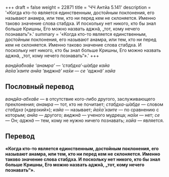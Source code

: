 +++
draft = false
weight = 22871
title = 'ЧЧ Антйа 5.141'
description = '«Когда кто-то является единственным, достойным поклонения, его называют анамра, или тем, кто ни перед кем не склоняется. Именно таково значение слова стабдха. И поскольку нет никого, кто бы знал больше Кришны, Его можно назвать аджн̃а, „тот, кому нечего познавать“».'
summary = '«Когда кто-то является единственным, достойным поклонения, его называют анамра, или тем, кто ни перед кем не склоняется. Именно таково значение слова стабдха. И поскольку нет никого, кто бы знал больше Кришны, Его можно назвать аджн̃а, „тот, кому нечего познавать“».'
+++

_вандйа̄бха̄ве ‘анамра’ — ‘стабдха’-ш́абде кайа  
йа̄ха̄ хаите анйа ‘виджн̃а’ на̄хи — се ‘аджн̃а’ хайа_

## Пословный перевод

_вандйа_\-_абха̄ве_ — в отсутствие кого-либо другого, заслуживающего преклонения; _анамра_ — тот, кто не почитает; _стабдха_\-_ш́абде_ — словом _стабдха_ («дерзкий»); _кайа_ — называет; _йа̄ха̄_ _хаите_ — по сравнению с которым; _анйа_ — другого; _виджн̃а_ — ученого мудреца; _на̄хи_ — нет; _се_ — Он; _аджн̃а_ — тем, кому не нужно ничего познавать; _хайа_ — является.

## Перевод

**«Когда кто-то является единственным, достойным поклонения, его называют анамра, или тем, кто ни перед кем не склоняется. Именно таково значение слова стабдха. И поскольку нет никого, кто бы знал больше Кришны, Его можно назвать аджн̃а, „тот, кому нечего познавать“».**
